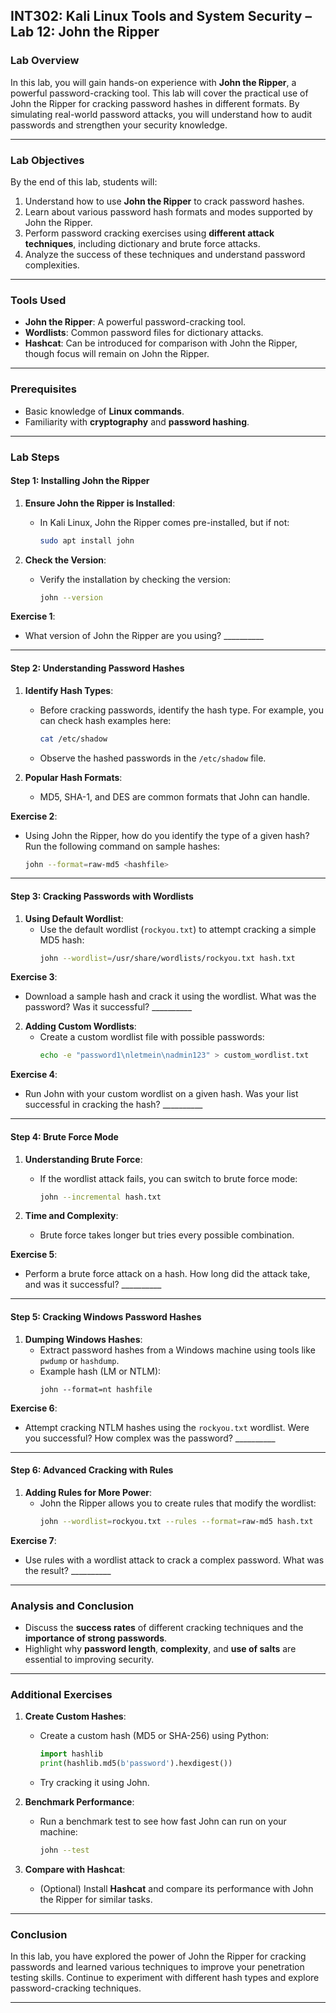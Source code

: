 
## **INT302: Kali Linux Tools and System Security – Lab 12: John the Ripper**

### **Lab Overview**
In this lab, you will gain hands-on experience with **John the Ripper**, a powerful password-cracking tool. This lab will cover the practical use of John the Ripper for cracking password hashes in different formats. By simulating real-world password attacks, you will understand how to audit passwords and strengthen your security knowledge.

---

### **Lab Objectives**
By the end of this lab, students will:
1. Understand how to use **John the Ripper** to crack password hashes.
2. Learn about various password hash formats and modes supported by John the Ripper.
3. Perform password cracking exercises using **different attack techniques**, including dictionary and brute force attacks.
4. Analyze the success of these techniques and understand password complexities.

---

### **Tools Used**
- **John the Ripper**: A powerful password-cracking tool.
- **Wordlists**: Common password files for dictionary attacks.
- **Hashcat**: Can be introduced for comparison with John the Ripper, though focus will remain on John the Ripper.

---

### **Prerequisites**
- Basic knowledge of **Linux commands**.
- Familiarity with **cryptography** and **password hashing**.

---

### **Lab Steps**

#### **Step 1: Installing John the Ripper**

1. **Ensure John the Ripper is Installed**:
   - In Kali Linux, John the Ripper comes pre-installed, but if not:
     ```bash
     sudo apt install john
     ```

2. **Check the Version**:
   - Verify the installation by checking the version:
     ```bash
     john --version
     ```

**Exercise 1**:  
- What version of John the Ripper are you using? __________

---

#### **Step 2: Understanding Password Hashes**

1. **Identify Hash Types**:
   - Before cracking passwords, identify the hash type. For example, you can check hash examples here:
     ```bash
     cat /etc/shadow
     ```
   - Observe the hashed passwords in the `/etc/shadow` file.

2. **Popular Hash Formats**:
   - MD5, SHA-1, and DES are common formats that John can handle.

**Exercise 2**:  
- Using John the Ripper, how do you identify the type of a given hash? Run the following command on sample hashes:
     ```bash
     john --format=raw-md5 <hashfile>
     ```

---

#### **Step 3: Cracking Passwords with Wordlists**

1. **Using Default Wordlist**:
   - Use the default wordlist (`rockyou.txt`) to attempt cracking a simple MD5 hash:
     ```bash
     john --wordlist=/usr/share/wordlists/rockyou.txt hash.txt
     ```

**Exercise 3**:  
- Download a sample hash and crack it using the wordlist. What was the password? Was it successful? __________

2. **Adding Custom Wordlists**:
   - Create a custom wordlist file with possible passwords:
     ```bash
     echo -e "password1\nletmein\nadmin123" > custom_wordlist.txt
     ```

**Exercise 4**:  
- Run John with your custom wordlist on a given hash. Was your list successful in cracking the hash? __________

---

#### **Step 4: Brute Force Mode**

1. **Understanding Brute Force**:
   - If the wordlist attack fails, you can switch to brute force mode:
     ```bash
     john --incremental hash.txt
     ```

2. **Time and Complexity**:
   - Brute force takes longer but tries every possible combination.

**Exercise 5**:  
- Perform a brute force attack on a hash. How long did the attack take, and was it successful? __________

---

#### **Step 5: Cracking Windows Password Hashes**

1. **Dumping Windows Hashes**:
   - Extract password hashes from a Windows machine using tools like `pwdump` or `hashdump`.
   - Example hash (LM or NTLM):
     ```
     john --format=nt hashfile
     ```

**Exercise 6**:  
- Attempt cracking NTLM hashes using the `rockyou.txt` wordlist. Were you successful? How complex was the password? __________

---

#### **Step 6: Advanced Cracking with Rules**

1. **Adding Rules for More Power**:
   - John the Ripper allows you to create rules that modify the wordlist:
     ```bash
     john --wordlist=rockyou.txt --rules --format=raw-md5 hash.txt
     ```

**Exercise 7**:  
- Use rules with a wordlist attack to crack a complex password. What was the result? __________

---

### **Analysis and Conclusion**

- Discuss the **success rates** of different cracking techniques and the **importance of strong passwords**.
- Highlight why **password length**, **complexity**, and **use of salts** are essential to improving security.

---

### **Additional Exercises**

1. **Create Custom Hashes**:  
   - Create a custom hash (MD5 or SHA-256) using Python:
     ```python
     import hashlib
     print(hashlib.md5(b'password').hexdigest())
     ```
   - Try cracking it using John.

2. **Benchmark Performance**:  
   - Run a benchmark test to see how fast John can run on your machine:
     ```bash
     john --test
     ```

3. **Compare with Hashcat**:  
   - (Optional) Install **Hashcat** and compare its performance with John the Ripper for similar tasks.

---

### **Conclusion**
In this lab, you have explored the power of John the Ripper for cracking passwords and learned various techniques to improve your penetration testing skills. Continue to experiment with different hash types and explore password-cracking techniques.

---

